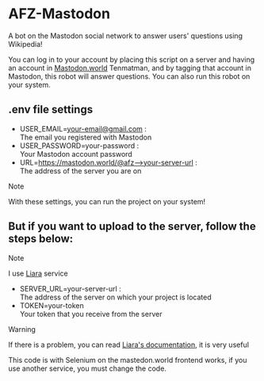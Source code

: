 # AFZ-Mastodon
A bot on the Mastodon social network to answer users' questions using Wikipedia!

You can log in to your account by placing this script on a server and having an account in [Mastodon.world](https://mastodon.world/@afz) Tenmatman, and by tagging that account in Mastodon, this robot will answer questions. You can also run this robot on your system.

## .env file settings
-  USER_EMAIL=your-email@gmail.com : <br>
  The email you registered with Mastodon <br>
- USER_PASSWORD=your-password : <br>
  Your Mastodon account password <br>
- URL=https://mastodon.world/@afz-->your-server-url : <br>
  The address of the server you are on <br>
>[!NOTE]
>With these settings, you can run the project on your system!

## But if you want to upload to the server, follow the steps below:
>[!NOTE]
>I use [Liara](https://liara.ir/) service
- SERVER_URL=your-server-url : <br>
  The address of the server on which your project is located <br>
- TOKEN=your-token <br>
  Your token that you receive from the server <br>

>[!WARNING]
> If there is a problem, you can read [Liara's documentation](https://docs.liara.ir/tv/), it is very useful

This code is with Selenium on the mastedon.world frontend works, if you use another service, you must change the code.
